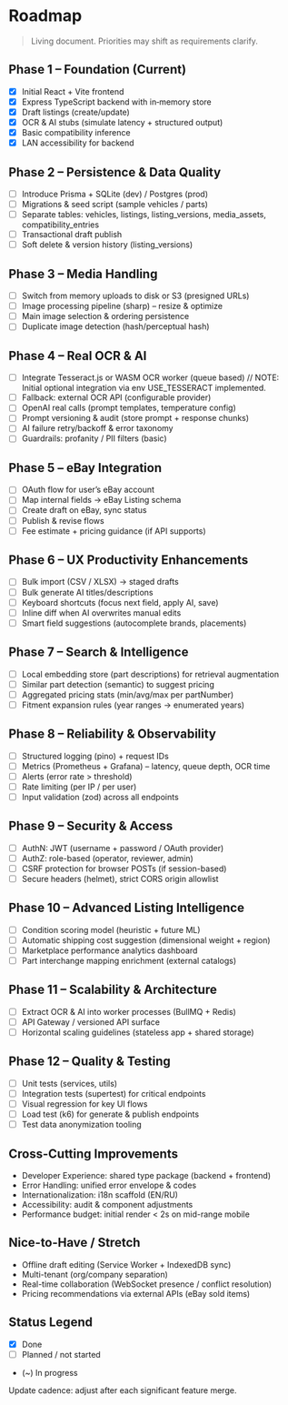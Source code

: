 # Roadmap

> Living document. Priorities may shift as requirements clarify.

## Phase 1 – Foundation (Current)
- [x] Initial React + Vite frontend
- [x] Express TypeScript backend with in‑memory store
- [x] Draft listings (create/update)
- [x] OCR & AI stubs (simulate latency + structured output)
- [x] Basic compatibility inference
- [x] LAN accessibility for backend

## Phase 2 – Persistence & Data Quality
- [ ] Introduce Prisma + SQLite (dev) / Postgres (prod)
- [ ] Migrations & seed script (sample vehicles / parts)
- [ ] Separate tables: vehicles, listings, listing_versions, media_assets, compatibility_entries
- [ ] Transactional draft publish
- [ ] Soft delete & version history (listing_versions)

## Phase 3 – Media Handling
- [ ] Switch from memory uploads to disk or S3 (presigned URLs)
- [ ] Image processing pipeline (sharp) – resize & optimize
- [ ] Main image selection & ordering persistence
- [ ] Duplicate image detection (hash/perceptual hash)

## Phase 4 – Real OCR & AI
- [ ] Integrate Tesseract.js or WASM OCR worker (queue based)
// NOTE: Initial optional integration via env USE_TESSERACT implemented.
- [ ] Fallback: external OCR API (configurable provider)
- [ ] OpenAI real calls (prompt templates, temperature config)
- [ ] Prompt versioning & audit (store prompt + response chunks)
- [ ] AI failure retry/backoff & error taxonomy
- [ ] Guardrails: profanity / PII filters (basic)

## Phase 5 – eBay Integration
- [ ] OAuth flow for user’s eBay account
- [ ] Map internal fields -> eBay Listing schema
- [ ] Create draft on eBay, sync status
- [ ] Publish & revise flows
- [ ] Fee estimate + pricing guidance (if API supports)

## Phase 6 – UX Productivity Enhancements
- [ ] Bulk import (CSV / XLSX) -> staged drafts
- [ ] Bulk generate AI titles/descriptions
- [ ] Keyboard shortcuts (focus next field, apply AI, save)
- [ ] Inline diff when AI overwrites manual edits
- [ ] Smart field suggestions (autocomplete brands, placements)

## Phase 7 – Search & Intelligence
- [ ] Local embedding store (part descriptions) for retrieval augmentation
- [ ] Similar part detection (semantic) to suggest pricing
- [ ] Aggregated pricing stats (min/avg/max per partNumber)
- [ ] Fitment expansion rules (year ranges -> enumerated years)

## Phase 8 – Reliability & Observability
- [ ] Structured logging (pino) + request IDs
- [ ] Metrics (Prometheus + Grafana) – latency, queue depth, OCR time
- [ ] Alerts (error rate > threshold)
- [ ] Rate limiting (per IP / per user)
- [ ] Input validation (zod) across all endpoints

## Phase 9 – Security & Access
- [ ] AuthN: JWT (username + password / OAuth provider)
- [ ] AuthZ: role-based (operator, reviewer, admin)
- [ ] CSRF protection for browser POSTs (if session-based)
- [ ] Secure headers (helmet), strict CORS origin allowlist

## Phase 10 – Advanced Listing Intelligence
- [ ] Condition scoring model (heuristic + future ML)
- [ ] Automatic shipping cost suggestion (dimensional weight + region)
- [ ] Marketplace performance analytics dashboard
- [ ] Part interchange mapping enrichment (external catalogs)

## Phase 11 – Scalability & Architecture
- [ ] Extract OCR & AI into worker processes (BullMQ + Redis)
- [ ] API Gateway / versioned API surface
- [ ] Horizontal scaling guidelines (stateless app + shared storage)

## Phase 12 – Quality & Testing
- [ ] Unit tests (services, utils)
- [ ] Integration tests (supertest) for critical endpoints
- [ ] Visual regression for key UI flows
- [ ] Load test (k6) for generate & publish endpoints
- [ ] Test data anonymization tooling

## Cross-Cutting Improvements
- Developer Experience: shared type package (backend + frontend)
- Error Handling: unified error envelope & codes
- Internationalization: i18n scaffold (EN/RU)
- Accessibility: audit & component adjustments
- Performance budget: initial render < 2s on mid-range mobile

## Nice-to-Have / Stretch
- Offline draft editing (Service Worker + IndexedDB sync)
- Multi-tenant (org/company separation)
- Real-time collaboration (WebSocket presence / conflict resolution)
- Pricing recommendations via external APIs (eBay sold items)

## Status Legend
- [x] Done
- [ ] Planned / not started
- (~) In progress

Update cadence: adjust after each significant feature merge.
